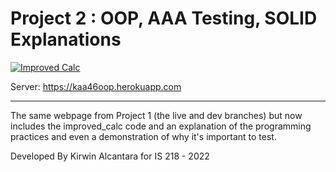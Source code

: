 # Project 2 : OOP, AAA Testing, SOLID Explanations
[![Improved Calc](https://github.com/KirwinAl/flask/actions/workflows/prod.yml/badge.svg?branch=improved_calc)](https://github.com/KirwinAl/flask/actions/workflows/prod.yml)

Server: https://kaa46oop.herokuapp.com

***
The same webpage from Project 1 (the live and dev branches) but now includes the improved_calc code and an explanation of the
programming practices and even a demonstration of why it's important to test.

Developed By Kirwin Alcantara for IS 218 - 2022 